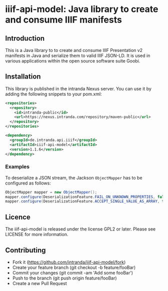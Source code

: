 # iiif-api-model: Java library to create and consume IIIF manifests

## Introduction
This is a Java library to to create and consume IIIF Presentation v2 manifests in Java and serialize them to valid IIIF JSON-LD. It is used in various applications within the open source software suite Goobi.



## Installation
This library is published in the intranda Nexus server. You can use it by adding the following snippets to your pom.xml:
```xml
<repositories>
  <repository>
    <id>intranda-public</id>
    <url>https://nexus.intranda.com/repository/maven-public</url>
  </repository>
</repositories>

<dependency>
  <groupId>de.intranda.api.iiif</groupId>
  <artifactId>iiif-api-model</artifactId>
  <version>1.1.6</version>
</dependency>
```

### Examples
To deserialize a JSON stream, the Jackson `ObjectMapper` has to be configured as follows:

```java
ObjectMapper mapper = new ObjectMapper();
mapper.configure(DeserializationFeature.FAIL_ON_UNKNOWN_PROPERTIES, false);
mapper.configure(DeserializationFeature.ACCEPT_SINGLE_VALUE_AS_ARRAY, true);
```



## Licence
The iiif-api-model is released under the license GPL2 or later. Please see LICENSE for more information.



## Contributing
- Fork it (https://github.com/intranda/iiif-api-model/fork)
- Create your feature branch (git checkout -b feature/fooBar)
- Commit your changes (git commit -am 'Add some fooBar')
- Push to the branch (git push origin feature/fooBar)
- Create a new Pull Request
